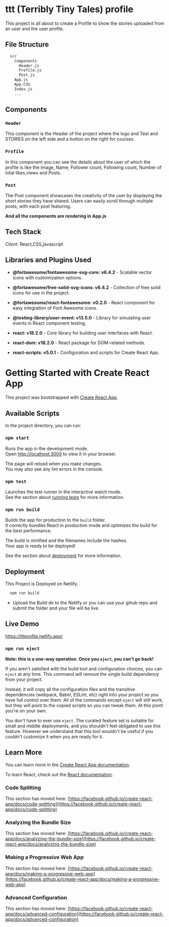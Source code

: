 
# ttt (Terribly Tiny Tales) profile

This project is all about to create a Profile to show the stories uploaded from an user and the user profile.

## File Structure

```bash
  scr
    Components
      Header.js 
      Profile.js 
      Post.js 
    App.js
    App.CSS
    Index.js
    ...
```

## Components

### `Header`
This component is the Header of the project where the logo and Test and STORIES on the left side and a button on the right for courses.

### `Profile`
In this component you can see the details about the user of which the profile is like the Image, Name, Follower count, Following count, Number of total likes,views and Posts.

### `Post`
The Post component showcases the creativity of the user by displaying the short stories they have shared. Users can easily scroll through multiple posts, with each post featuring.

**And all the components are rendering in App.js**


## Tech Stack

*Client:* React,CSS,javascript




## Libraries and Plugins Used
- **@fortawesome/fontawesome-svg-core: v6.4.2** - Scalable vector icons with customization options.

- **@fortawesome/free-solid-svg-icons: v6.4.2** - Collection of free solid icons for use in the project.

- **@fortawesome/react-fontawesome: v0.2.0** - React component for easy integration of Font Awesome icons.

- **@testing-library/user-event: v13.5.0** - Library for simulating user events in React component testing.

- **react: v18.2.0** - Core library for building user interfaces with React.
- **react-dom: v18.2.0** - React package for DOM-related methods.
- **react-scripts: v5.0.1** - Configuration and scripts for Create React App.





# Getting Started with Create React App

This project was bootstrapped with [Create React App](https://github.com/facebook/create-react-app).

## Available Scripts

In the project directory, you can run:

### `npm start`

Runs the app in the development mode.\
Open [http://localhost:3000](http://localhost:3000) to view it in your browser.

The page will reload when you make changes.\
You may also see any lint errors in the console.

### `npm test`

Launches the test runner in the interactive watch mode.\
See the section about [running tests](https://facebook.github.io/create-react-app/docs/running-tests) for more information.

### `npm run build`

Builds the app for production to the `build` folder.\
It correctly bundles React in production mode and optimizes the build for the best performance.

The build is minified and the filenames include the hashes.\
Your app is ready to be deployed!

See the section about [deployment](https://facebook.github.io/create-react-app/docs/deployment) for more information.



## Deployment

This Project is Deployed on Netlify.

```bash
  npm run build
```
- Upload the Build dir to the Netlify or you can use your gihub repo and submit the folder and your file will be live.

## Live Demo
https://tttprofile.netlify.app/


### `npm run eject`

**Note: this is a one-way operation. Once you `eject`, you can't go back!**

If you aren't satisfied with the build tool and configuration choices, you can `eject` at any time. This command will remove the single build dependency from your project.

Instead, it will copy all the configuration files and the transitive dependencies (webpack, Babel, ESLint, etc) right into your project so you have full control over them. All of the commands except `eject` will still work, but they will point to the copied scripts so you can tweak them. At this point you're on your own.

You don't have to ever use `eject`. The curated feature set is suitable for small and middle deployments, and you shouldn't feel obligated to use this feature. However we understand that this tool wouldn't be useful if you couldn't customize it when you are ready for it.

## Learn More

You can learn more in the [Create React App documentation](https://facebook.github.io/create-react-app/docs/getting-started).

To learn React, check out the [React documentation](https://reactjs.org/).

### Code Splitting

This section has moved here: [https://facebook.github.io/create-react-app/docs/code-splitting](https://facebook.github.io/create-react-app/docs/code-splitting)

### Analyzing the Bundle Size

This section has moved here: [https://facebook.github.io/create-react-app/docs/analyzing-the-bundle-size](https://facebook.github.io/create-react-app/docs/analyzing-the-bundle-size)

### Making a Progressive Web App

This section has moved here: [https://facebook.github.io/create-react-app/docs/making-a-progressive-web-app](https://facebook.github.io/create-react-app/docs/making-a-progressive-web-app)

### Advanced Configuration

This section has moved here: [https://facebook.github.io/create-react-app/docs/advanced-configuration](https://facebook.github.io/create-react-app/docs/advanced-configuration)
